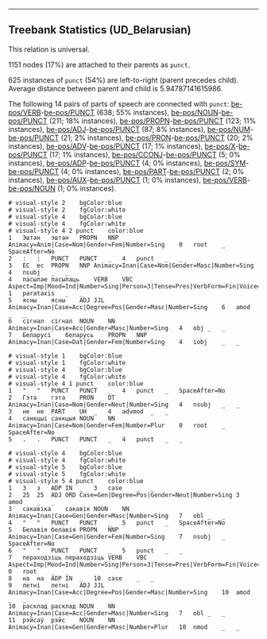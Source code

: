 

--------------------------------------------------------------------------------

## Treebank Statistics (UD_Belarusian)

This relation is universal.

1151 nodes (17%) are attached to their parents as `punct`.

625 instances of `punct` (54%) are left-to-right (parent precedes child).
Average distance between parent and child is 5.94787141615986.

The following 14 pairs of parts of speech are connected with `punct`: [be-pos/VERB]()-[be-pos/PUNCT]() (638; 55% instances), [be-pos/NOUN]()-[be-pos/PUNCT]() (211; 18% instances), [be-pos/PROPN]()-[be-pos/PUNCT]() (123; 11% instances), [be-pos/ADJ]()-[be-pos/PUNCT]() (87; 8% instances), [be-pos/NUM]()-[be-pos/PUNCT]() (21; 2% instances), [be-pos/PRON]()-[be-pos/PUNCT]() (20; 2% instances), [be-pos/ADV]()-[be-pos/PUNCT]() (17; 1% instances), [be-pos/X]()-[be-pos/PUNCT]() (17; 1% instances), [be-pos/CCONJ]()-[be-pos/PUNCT]() (5; 0% instances), [be-pos/ADP]()-[be-pos/PUNCT]() (4; 0% instances), [be-pos/SYM]()-[be-pos/PUNCT]() (4; 0% instances), [be-pos/PART]()-[be-pos/PUNCT]() (2; 0% instances), [be-pos/AUX]()-[be-pos/PUNCT]() (1; 0% instances), [be-pos/VERB]()-[be-pos/NOUN]() (1; 0% instances).


~~~ conllu
# visual-style 2	bgColor:blue
# visual-style 2	fgColor:white
# visual-style 4	bgColor:blue
# visual-style 4	fgColor:white
# visual-style 4 2 punct	color:blue
1	Эштан	эштан	PROPN	NNP	Animacy=Anim|Case=Nom|Gender=Fem|Number=Sing	0	root	_	SpaceAfter=No
2	:	:	PUNCT	PUNCT	_	4	punct	_	_
3	ЕС	ес	PROPN	NNP	Animacy=Inan|Case=Nom|Gender=Masc|Number=Sing	4	nsubj	_	_
4	пасылае	пасылаць	VERB	VBC	Aspect=Imp|Mood=Ind|Number=Sing|Person=3|Tense=Pres|VerbForm=Fin|Voice=Act	1	parataxis	_	_
5	ясны	ясны	ADJ	JJL	Animacy=Inan|Case=Acc|Degree=Pos|Gender=Masc|Number=Sing	6	amod	_	_
6	сігнал	сігнал	NOUN	NN	Animacy=Inan|Case=Acc|Gender=Masc|Number=Sing	4	obj	_	_
7	Беларусі	беларусь	PROPN	NNP	Animacy=Inan|Case=Dat|Gender=Fem|Number=Sing	4	iobj	_	_

~~~


~~~ conllu
# visual-style 1	bgColor:blue
# visual-style 1	fgColor:white
# visual-style 4	bgColor:blue
# visual-style 4	fgColor:white
# visual-style 4 1 punct	color:blue
1	"	"	PUNCT	PUNCT	_	4	punct	_	SpaceAfter=No
2	Гэта	гэта	PRON	DT	Animacy=Inan|Case=Nom|Gender=Neut|Number=Sing	4	nsubj	_	_
3	не	не	PART	UH	_	4	advmod	_	_
4	санкцыі	санкцыя	NOUN	NN	Animacy=Inan|Case=Nom|Gender=Fem|Number=Plur	0	root	_	SpaceAfter=No
5	.	.	PUNCT	PUNCT	_	4	punct	_	_

~~~


~~~ conllu
# visual-style 4	bgColor:blue
# visual-style 4	fgColor:white
# visual-style 5	bgColor:blue
# visual-style 5	fgColor:white
# visual-style 5 4 punct	color:blue
1	З	з	ADP	IN	_	3	case	_	_
2	25	25	ADJ	ORD	Case=Gen|Degree=Pos|Gender=Neut|Number=Sing	3	amod	_	_
3	сакавіка	сакавік	NOUN	NN	Animacy=Inan|Case=Gen|Gender=Masc|Number=Sing	7	obl	_	_
4	"	"	PUNCT	PUNCT	_	5	punct	_	SpaceAfter=No
5	Белавія	белавія	PROPN	NNP	Animacy=Inan|Case=Gen|Gender=Fem|Number=Sing	7	nsubj	_	SpaceAfter=No
6	"	"	PUNCT	PUNCT	_	5	punct	_	_
7	пераходзіць	пераходзіць	VERB	VBC	Aspect=Imp|Mood=Ind|Number=Sing|Person=3|Tense=Pres|VerbForm=Fin|Voice=Act	0	root	_	_
8	на	на	ADP	IN	_	10	case	_	_
9	летні	летні	ADJ	JJL	Animacy=Inan|Case=Acc|Degree=Pos|Gender=Masc|Number=Sing	10	amod	_	_
10	расклад	расклад	NOUN	NN	Animacy=Inan|Case=Acc|Gender=Masc|Number=Sing	7	obl	_	_
11	рэйсаў	рэйс	NOUN	NN	Animacy=Inan|Case=Gen|Gender=Masc|Number=Plur	10	nmod	_	_

~~~


